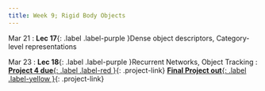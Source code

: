 ```yaml
---
title: Week 9; Rigid Body Objects
---
```


Mar 21
: **Lec 17**{: .label .label-purple }Dense object descriptors, Category-level representations
  <!-- : [Solution](#) -->

Mar 23
: **Lec 18**{: .label .label-purple }Recurrent Networks, Object Tracking
: [**Project 4 due**{: .label .label-red }](/projects/#project-4){: .project-link} [**Final Project out**{: .label .label-yellow }](/projects/#final-project){: .project-link}

<!-- Mar 10
: **Dis 9**{: .label .label-blue }[Paper discussion: Object Perception](#)
 -->